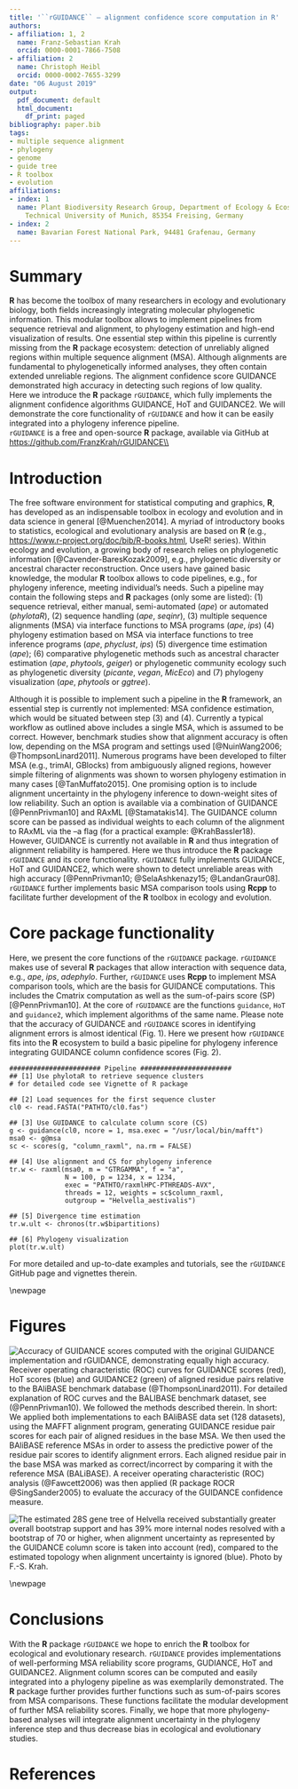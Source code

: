 ```yaml
---
title: '``rGUIDANCE`` – alignment confidence score computation in R'
authors:
- affiliation: 1, 2
  name: Franz-Sebastian Krah
  orcid: 0000-0001-7866-7508
- affiliation: 2
  name: Christoph Heibl
  orcid: 0000-0002-7655-3299
date: "06 August 2019"
output:
  pdf_document: default
  html_document:
    df_print: paged
bibliography: paper.bib
tags:
- multiple sequence alignment
- phylogeny
- genome
- guide tree
- R toolbox
- evolution
affiliations:
- index: 1
  name: Plant Biodiversity Research Group, Department of Ecology & Ecosystem Management,
    Technical University of Munich, 85354 Freising, Germany
- index: 2
  name: Bavarian Forest National Park, 94481 Grafenau, Germany
---
```



# Summary

**R** has become the toolbox of many researchers in ecology and evolutionary biology, both fields increasingly integrating molecular phylogenetic information. This modular toolbox allows to implement pipelines from sequence retrieval and alignment, to phylogeny estimation and high-end visualization of results. One essential step within this pipeline is currently missing from the **R** package ecosystem: detection of unreliably aligned regions within multiple sequence alignment (MSA). Although alignments are fundamental to phylogenetically informed analyses, they often contain extended unreliable regions. The alignment confidence score GUIDANCE demonstrated high accuracy in detecting such regions of low quality. <br />
Here we introduce the **R** package ````rGUIDANCE````, which fully implements the alignment confidence algorithms GUIDANCE, HoT and GUIDANCE2. We will demonstrate the core functionality of ``rGUIDANCE`` and how it can be easily integrated into a phylogeny inference pipeline. <br />
``rGUIDANCE`` is a free and open-source **R** package, available via GitHub at https://github.com/FranzKrah/rGUIDANCE\\

# Introduction
The free software environment for statistical computing and graphics, **R**, has developed as an indispensable toolbox in ecology and evolution and in data science in general [@Muenchen2014]. A myriad of introductory books to statistics, ecological and evolutionary analysis are based on **R** (e.g., https://www.r-project.org/doc/bib/R-books.html, UseR! series). Within ecology and evolution, a growing body of research relies on phylogenetic information [@Cavender-BaresKozak2009], e.g., phylogenetic diversity or ancestral character reconstruction. Once users have gained basic knowledge, the modular **R** toolbox allows to code pipelines, e.g., for phylogeny inference, meeting individual’s needs. Such a pipeline may contain the following steps and **R** packages (only some are listed): (1) sequence retrieval, either manual, semi-automated (*ape*) or automated (*phylotaR*), (2) sequence handling (*ape*, *seqinr*), (3) multiple sequence alignments (MSA) via interface functions to MSA programs (*ape*, *ips*) (4) phylogeny estimation based on MSA via interface functions to tree inference programs (*ape*, *phyclust*, *ips*) (5) divergence time estimation (*ape*); (6) comparative phylogenetic methods such as ancestral character estimation (*ape*, *phytools*, *geiger*) or phylogenetic community ecology such as phylogenetic diversity (*picante*, *vegan*, *MicEco*) and (7) phylogeny visualization (*ape*, *phytools* or *ggtree*). 

Although it is possible to implement such a pipeline in the **R** framework, an essential step is currently not implemented: MSA confidence estimation, which would be situated between step (3) and (4). Currently a typical workflow as outlined above includes a single MSA, which is assumed to be correct. However, benchmark studies show that alignment accuracy is often low, depending on the MSA program and settings used [@NuinWang2006; @ThompsonLinard2011]. Numerous programs have been developed to filter MSA (e.g., trimAI, GBlocks) from ambiguously aligned regions, however simple filtering of alignments was shown to worsen phylogeny estimation in many cases [@TanMuffato2015]. One promising option is to include alignment uncertainty in the phylogeny inference to down-weight sites of low reliability. Such an option is available via a combination of GUIDANCE [@PennPrivman10] and RAxML [@Stamatakis14]. The GUIDANCE column score can be passed as individual weights to each column of the alignment to RAxML via the –a flag (for a practical example: @KrahBassler18). However, GUIDANCE is currently not available in **R** and thus integration of alignment reliability is hampered. Here we thus introduce the **R** package ``rGUIDANCE`` and its core functionality. ``rGUIDANCE`` fully implements GUIDANCE, HoT and GUIDANCE2, which were shown to detect unreliable areas with high accuracy [@PennPrivman10; @SelaAshkenazy15; @LandanGraur08]. ``rGUIDANCE`` further implements basic MSA comparison tools using **Rcpp** to facilitate further development of the **R** toolbox in ecology and evolution.

# Core package functionality
Here, we present the core functions of the ``rGUIDANCE`` package. ``rGUIDANCE`` makes use of several **R** packages that allow interaction with sequence data, e.g., *ape*, *ips*, *adephylo*. Further, ``rGUIDANCE`` uses **Rcpp** to implement MSA comparison tools, which are the basis for GUIDANCE computations. This includes the Cmatrix computation as well as the sum-of-pairs score (SP) [@PennPrivman10]. At the core of ``rGUIDANCE`` are the functions ``guidance``, ``HoT`` and ``guidance2``, which implement algorithms of the same name. Please note that the accuracy of GUIDANCE and ``rGUIDANCE`` scores in identifying alignment errors is almost identical (Fig. 1). Here we present how ``rGUIDANCE`` fits into the **R** ecosystem to build a basic pipeline for phylogeny inference integrating GUIDANCE column confidence scores (Fig. 2).


```
####################### Pipeline ####################### 
## [1] Use phylotaR to retrieve sequence clusters
# for detailed code see Vignette of R package

## [2] Load sequences for the first sequence cluster
cl0 <- read.FASTA("PATHTO/cl0.fas")

## [3] Use GUIDANCE to calculate column score (CS)
g <- guidance(cl0, ncore = 1, msa.exec = "/usr/local/bin/mafft")
msa0 <- g@msa
sc <- scores(g, "column_raxml", na.rm = FALSE)

## [4] Use alignment and CS for phylogeny inference
tr.w <- raxml(msa0, m = "GTRGAMMA", f = "a", 
              N = 100, p = 1234, x = 1234,
              exec = "PATHTO/raxmlHPC-PTHREADS-AVX", 
              threads = 12, weights = sc$column_raxml,
              outgroup = "Helvella_aestivalis")

## [5] Divergence time estimation
tr.w.ult <- chronos(tr.w$bipartitions)

## [6] Phylogeny visualization
plot(tr.w.ult)
```
For more detailed and up-to-date examples and tutorials, see the ``rGUIDANCE`` GitHub page and vignettes therein. 

\newpage

# Figures
![Accuracy of GUIDANCE scores computed with the original GUIDANCE implementation and rGUIDANCE, demonstrating equally high accuracy. Receiver operating characteristic (ROC) curves for GUIDANCE scores (red), HoT scores (blue) and GUIDANCE2 (green) of aligned residue pairs relative to the BAliBASE benchmark database (@ThompsonLinard2011). For detailed explanation of ROC curves and the BALIBASE benchmark dataset, see (@PennPrivman10). We followed the methods described therein. In short: We applied both implementations to each BAliBASE data set (128 datasets), using the MAFFT alignment program, generating GUIDANCE residue pair scores for each pair of aligned residues in the base MSA. We then used the BAliBASE reference MSAs in order to assess the predictive power of the residue pair scores to identify alignment errors. Each aligned residue pair in the base MSA was marked as correct/incorrect by comparing it with the reference MSA (BALiBASE). A receiver operating characteristic (ROC) analysis (@Fawcett2006) was then applied (R package ROCR @SingSander2005) to evaluate the accuracy of the GUIDANCE confidence measure.](paper_fig1_accuracy.png)

![The estimated 28S gene tree of Helvella received substantially greater overall bootstrap support and has 39% more internal nodes resolved with a bootstrap of 70 or higher, when alignment uncertainty as represented by the GUIDANCE column score is taken into account (red), compared to the estimated topology when alignment uncertainty is ignored (blue). Photo by F.-S. Krah.](paper_fig2_example.png)


\newpage

# Conclusions
With the **R** package ``rGUIDANCE`` we hope to enrich the **R** toolbox for ecological and evolutionary research. ``rGUIDANCE`` provides implementations of well-performing MSA reliability score programs, GUDIANCE, HoT and GUIDANCE2. Alignment column scores can be computed and easily integrated into a phylogeny pipeline as was exemplarily demonstrated. The **R** package further provides further functions such as sum-of-pairs scores from MSA comparisons. These functions facilitate the modular development of further MSA reliability scores. Finally, we hope that more phylogeny-based analyses will integrate alignment uncertainty in the phylogeny inference step and thus decrease bias in ecological and evolutionary studies.


# References